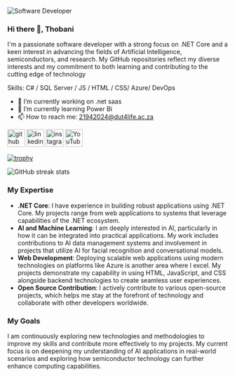 ![Software Developer ](https://yt3.googleusercontent.com/oT8FitdUT6al0vLZS30oWpIzq5e0FQQRhjQeEGnGq0EcyounRMeEIJ1aTWIqFuIiRXJKJKe_=w2120-fcrop64=1,00005a57ffffa5a8-k-c0xffffffff-no-nd-rj)
### Hi there 👋, Thobani
I'm a passionate software developer with a strong focus on .NET Core and a keen interest in advancing the fields of Artificial Intelligence, semiconductors, and research. My GitHub repositories reflect my diverse interests and my commitment to both learning and contributing to the cutting edge of technology


Skills: C# / SQL Server / JS / HTML / CSS/ Azure/ DevOps

- 🔭 I’m currently working on .net saas 
- 🌱 I’m currently learning Power Bi 
- 📫 How to reach me: 21942024@dut4life.ac.za 


[<img src='https://cdn.jsdelivr.net/npm/simple-icons@3.0.1/icons/github.svg' alt='github' height='40'>](https://github.com/thegreatgabuza)  [<img src='https://cdn.jsdelivr.net/npm/simple-icons@3.0.1/icons/linkedin.svg' alt='linkedin' height='40'>](https://www.linkedin.com/in/https://www.linkedin.com/in/thobani-gabuza-20782a181//)  [<img src='https://cdn.jsdelivr.net/npm/simple-icons@3.0.1/icons/instagram.svg' alt='instagram' height='40'>](https://www.instagram.com/https://www.instagram.com/thegreatgabuza//)  [<img src='https://cdn.jsdelivr.net/npm/simple-icons@3.0.1/icons/youtube.svg' alt='YouTube' height='40'>](https://www.youtube.com/channel/UC84ibi9oPzBZbwIq9wAACig)  

[![trophy](https://github-profile-trophy.vercel.app/?username=thegreatgabuza)](https://github.com/ryo-ma/github-profile-trophy)

![GitHub streak stats](https://streak-stats.demolab.com/?user=thegreatgabuza)  





### My Expertise

- **.NET Core**: I have experience in building robust applications using .NET Core. My projects range from web applications to systems that leverage capabilities of the .NET ecosystem.
- **AI and Machine Learning**: I am deeply interested in AI, particularly in how it can be integrated into practical applications. My work includes contributions to AI data management systems and involvement in projects that utilize AI for facial recognition and conversational models.
- **Web Development**: Deploying scalable web applications using modern technologies on platforms like Azure is another area where I excel. My projects demonstrate my capability in using HTML, JavaScript, and CSS alongside backend technologies to create seamless user experiences.
- **Open Source Contribution**: I actively contribute to various open-source projects, which helps me stay at the forefront of technology and collaborate with other developers worldwide.

### My Goals

I am continuously exploring new technologies and methodologies to improve my skills and contribute more effectively to my projects. My current focus is on deepening my understanding of AI applications in real-world scenarios and exploring how semiconductor technology can further enhance computing capabilities.



